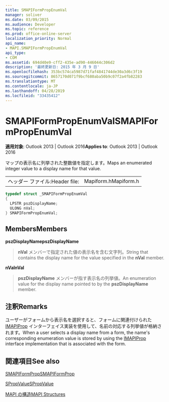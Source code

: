 ```yaml
---
title: SMAPIFormPropEnumVal
manager: soliver
ms.date: 03/09/2015
ms.audience: Developer
ms.topic: reference
ms.prod: office-online-server
localization_priority: Normal
api_name:
- MAPI.SMAPIFormPropEnumVal
api_type:
- COM
ms.assetid: 694d40e9-cff2-435e-ad90-446044c306d2
description: '最終更新日: 2015 年 3 月 9 日'
ms.openlocfilehash: 353bc574ca5987d71faf4841744de30a3d6c3f19
ms.sourcegitcommit: 8657170d071f9bcf680aba50b9c07f2a4fb82283
ms.translationtype: MT
ms.contentlocale: ja-JP
ms.lasthandoff: 04/28/2019
ms.locfileid: "33435412"
---
```

# <a name="smapiformpropenumval"></a><span data-ttu-id="13ae0-103">SMAPIFormPropEnumVal</span><span class="sxs-lookup"><span data-stu-id="13ae0-103">SMAPIFormPropEnumVal</span></span>

  
  
<span data-ttu-id="13ae0-104">**適用対象**: Outlook 2013 | Outlook 2016</span><span class="sxs-lookup"><span data-stu-id="13ae0-104">**Applies to**: Outlook 2013 | Outlook 2016</span></span> 
  
<span data-ttu-id="13ae0-105">マップの表示名に列挙された整数値を指定します。</span><span class="sxs-lookup"><span data-stu-id="13ae0-105">Maps an enumerated integer value to a display name for that value.</span></span> 
  
|||
|:-----|:-----|
|<span data-ttu-id="13ae0-106">ヘッダー ファイル:</span><span class="sxs-lookup"><span data-stu-id="13ae0-106">Header file:</span></span>  <br/> |<span data-ttu-id="13ae0-107">Mapiform.h</span><span class="sxs-lookup"><span data-stu-id="13ae0-107">Mapiform.h</span></span>  <br/> |
   
```cpp
typedef struct _SMAPIFormPropEnumVal
{
  LPSTR pszDisplayName;
  ULONG nVal;
} SMAPIFormPropEnumVal;

```

## <a name="members"></a><span data-ttu-id="13ae0-108">Members</span><span class="sxs-lookup"><span data-stu-id="13ae0-108">Members</span></span>

 <span data-ttu-id="13ae0-109">**pszDisplayName**</span><span class="sxs-lookup"><span data-stu-id="13ae0-109">**pszDisplayName**</span></span>
  
> <span data-ttu-id="13ae0-110">**nVal** メンバーで指定された値の表示名を含む文字列。</span><span class="sxs-lookup"><span data-stu-id="13ae0-110">String that contains the display name for the value specified in the **nVal** member.</span></span> 
    
 <span data-ttu-id="13ae0-111">**nVal**</span><span class="sxs-lookup"><span data-stu-id="13ae0-111">**nVal**</span></span>
  
> <span data-ttu-id="13ae0-112">**pszDisplayName** メンバーが指す表示名の列挙値。</span><span class="sxs-lookup"><span data-stu-id="13ae0-112">An enumeration value for the display name pointed to by the **pszDisplayName** member.</span></span> 
    
## <a name="remarks"></a><span data-ttu-id="13ae0-113">注釈</span><span class="sxs-lookup"><span data-stu-id="13ae0-113">Remarks</span></span>

<span data-ttu-id="13ae0-114">ユーザーがフォームから表示名を選択すると、フォームに関連付けられた [IMAPIProp](imapipropiunknown.md) インターフェイス実装を使用して、名前の対応する列挙値が格納されます。</span><span class="sxs-lookup"><span data-stu-id="13ae0-114">When a user selects a display name from a form, the name's corresponding enumeration value is stored by using the [IMAPIProp](imapipropiunknown.md) interface implementation that is associated with the form.</span></span> 
  
## <a name="see-also"></a><span data-ttu-id="13ae0-115">関連項目</span><span class="sxs-lookup"><span data-stu-id="13ae0-115">See also</span></span>



[<span data-ttu-id="13ae0-116">SMAPIFormProp</span><span class="sxs-lookup"><span data-stu-id="13ae0-116">SMAPIFormProp</span></span>](smapiformprop.md)
  
[<span data-ttu-id="13ae0-117">SPropValue</span><span class="sxs-lookup"><span data-stu-id="13ae0-117">SPropValue</span></span>](spropvalue.md)


[<span data-ttu-id="13ae0-118">MAPI の構造</span><span class="sxs-lookup"><span data-stu-id="13ae0-118">MAPI Structures</span></span>](mapi-structures.md)

